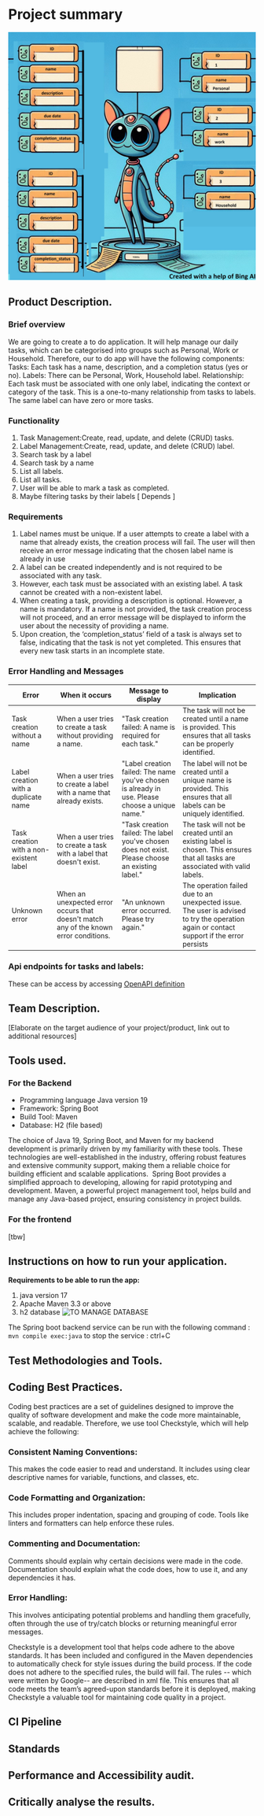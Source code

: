# Project summary
![](database.jpg) 
## Product Description.
### Brief overview
We are going to create a to do application.
It will help manage our daily tasks, which can be categorised into groups such as Personal, Work or Household.
Therefore, our to do app will have the following components:
Tasks: Each task has a name, description,  and a completion status (yes or no).
Labels: There can be Personal, Work, Household label.
Relationship: Each task must be associated with one only  label, indicating the context or category of the task.
This is a one-to-many relationship from tasks to labels.
The same label can have zero or more tasks. 

### Functionality
1. Task Management:Create, read, update, and delete (CRUD) tasks.
2. Label Management:Create, read, update, and delete (CRUD) label.
3. Search task by a label
4. Search task by a name
5. List all labels.
6. List all tasks.
7. User will be able to mark a task as completed.
7. Maybe filtering tasks by their labels [ Depends ]

### Requirements
1. Label names must be unique. If a user attempts to create a label with a name that already exists, the creation process will fail. The user will then receive an error message indicating that the chosen label name is already in use
2. A label can be created independently and is not required to be associated with any task.
3. However, each task must be associated with an existing label. A task cannot be created with a non-existent label.
4. When creating a task, providing a description is optional. However, a name is mandatory. 
   If a name is not provided, the task creation process will not proceed, and an error message will be displayed 
   to inform the user about the necessity of providing a name.
5. Upon creation, the ‘completion_status’ field of a task is always set to false, indicating that the task is not yet completed.
   This ensures that every new task starts in an incomplete state.

### Error Handling and Messages

 
| Error                                   | When it occurs                                                                        | Message to display                                                                               | Implication                                                                                                                              |
|-----------------------------------------|---------------------------------------------------------------------------------------|--------------------------------------------------------------------------------------------------|------------------------------------------------------------------------------------------------------------------------------------------|
| Task creation without a name            | When a user tries to create a task without providing a name.                          | "Task creation failed: A name is required for each task."                                        | The task will not be created until a name is provided. This ensures that all tasks can be properly identified.                           |
| Label creation with a duplicate name    | When a user tries to create a label with a name that already exists.                  | "Label creation failed: The name you've chosen is already in use. Please choose a unique name."  | The label will not be created until a unique name is provided. This ensures that all labels can be uniquely identified.                  |
| Task creation with a non-existent label | When a user tries to create a task with a label that doesn't exist.                   | "Task creation failed: The label you've chosen does not exist. Please choose an existing label." | The task will not be created until an existing label is chosen. This ensures that all tasks are associated with valid labels.            |
| Unknown error                           | When an unexpected error occurs that doesn't match any of the known error conditions. | "An unknown error occurred. Please try again."                                                   | The operation failed due to an unexpected issue. The user is advised to try the operation again or contact support if the error persists |

### Api endpoints for tasks and labels:

These  can be access by accessing [OpenAPI definition](http://localhost:8091/swagger-ui/index.html)



## Team Description.
[Elaborate on the target audience of your project/product, link out to additional resources]
## Tools used.
### For the Backend 
- Programming language Java version 19
- Framework: Spring Boot
- Build Tool: Maven
- Database: H2 (file based)

The choice of Java 19, Spring Boot, and Maven for my backend development is primarily driven by my familiarity with these tools. These technologies are well-established in the industry, offering robust features and extensive community support, making them a reliable choice for building efficient and scalable applications.  Spring Boot provides a simplified approach to developing, allowing for rapid prototyping and development. Maven, a powerful project management tool, helps build and manage any Java-based project, ensuring consistency in project builds.

### For the frontend
[tbw]
## Instructions on how to run your application.
__Requirements to be able to run the app:__
1. java version 17
2. Apache Maven 3.3 or above
3. h2 database ![TO MANAGE DATABASE](http://localhost:8091/h2-console)


The Spring boot backend service can be run with the following command :
`mvn compile exec:java`
to stop the service : ctrl+C





## Test Methodologies and Tools.

## Coding Best Practices.
Coding best practices are a set of guidelines designed to improve the quality of software development
and make the code more maintainable, scalable, and readable.
Therefore, we use tool Checkstyle, which will help achieve the following:

### Consistent Naming Conventions: 
This makes the code easier to read and understand. 
It includes using clear descriptive names for variable, functions, and classes, etc.

### Code Formatting and Organization:
This includes proper indentation, spacing and grouping of code. 
Tools like linters and formatters can help enforce these rules.

### Commenting and Documentation: 
Comments should explain why certain decisions were made in the code. 
Documentation should explain what the code does, how to use it, and any dependencies it has.

### Error Handling: 
This involves anticipating potential problems and handling them gracefully, 
often through the use of try/catch blocks or returning meaningful error messages.

Checkstyle is a development tool that helps code adhere to the above  standards. 
It has been included and configured in the Maven dependencies to automatically check
for style issues during the build process. If the code does not adhere to the specified rules, 
the build will fail.
The rules -- which were written by Google-- are described in xml file.
This ensures that all code meets the team’s agreed-upon standards before
it is deployed, making Checkstyle a valuable tool for maintaining code quality in a project.



## CI Pipeline

## Standards

## Performance and Accessibility audit.

## Critically analyse the results.


